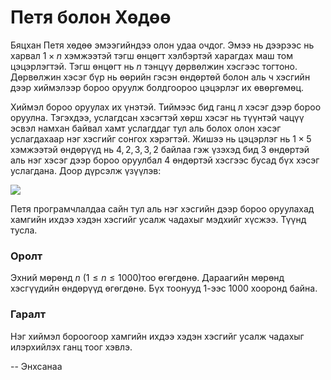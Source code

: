 Петя болон Хөдөө
================
Бяцхан Петя хөдөө эмээгийндээ олон удаа очдог. Эмээ нь дээрээс нь харвал $1 × n$
хэмжээтэй тэгш өнцөгт хэлбэртэй харагдах маш том цэцэрлэгтэй. Тэгш өнцөгт нь $n$
тэнцүү дөрвөлжин хэсгээс тогтоно. Дөрвөлжин хэсэг бүр нь өөрийн гэсэн өндөртөй
болон аль ч хэсгийн дээр хиймэлээр бороо оруулж болдгоороо цэцэрлэг их
өвөргөмөц.

Хиймэл бороо оруулах их үнэтэй. Тиймээс бид ганц л хэсэг дээр бороо оруулна.
Тэгэхдээ, услагдсан хэсэгтэй хөрш хэсэг нь түүнтэй чацүү эсвэл намхан байвал
хамт услагддаг тул аль болох олон хэсэг услагдахаар нэг хэсгийг сонгох хэрэгтэй.
Жишээ нь цэцэрлэг нь $1 × 5$ хэмжээтэй өндөрүүд нь $4, 2, 3, 3, 2$ байлаа гэж
үзэхэд бид 3 өндөртэй аль нэг хэсэг дээр бороо оруулбал 4 өндөртэй хэсгээс бусад
бүх хэсэг услагдана. Доор дүрсэлж үзүүлэв:

![][1]

Петя програмчлалдаа сайн тул аль нэг хэсгийн дээр бороо оруулахад хамгийн ихдээ
хэдэн хэсгийг усалж чадахыг мэдхийг хүсжээ. Түүнд тусла.


### Оролт
Эхний мөрөнд $n$ ($1 ≤ n ≤ 1000$)тоо өгөгдөнө. Дараагийн мөрөнд хэсгүүдийн
өндөрүүд өгөгдөнө. Бүх тоонууд 1-ээс 1000 хооронд байна.


### Гаралт
Нэг хиймэл бороогоор хамгийн ихдээ хэдэн хэсгийг усалж чадахыг илэрхийлэх ганц
тоог хэвлэ.

  [1]: http://espresso.codeforces.com/919f9d129465552c31029df6a29ef6374681f956.png

-- Энхсанаа
